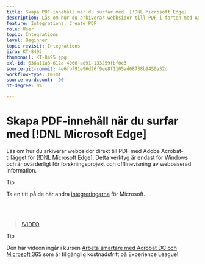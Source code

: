 ```yaml
---
title: Skapa PDF-innehåll när du surfar med  [!DNL Microsoft Edge]
description: Läs om hur du arkiverar webbsidor till PDF i farten med Adobe Acrobat-tillägget för  [!DNL Microsoft Edge]
feature: Integrations, Create PDF
role: User
topic: Integrations
level: Beginner
topic-revisit: Integrations
jira: KT-8495
thumbnail: KT-8495.jpg
exl-id: 636a11a3-612a-4066-ad91-133259fbf0c3
source-git-commit: 4e6fbf91e96d26f9ee8f1105ad68738b9450a32d
workflow-type: tm+mt
source-wordcount: '90'
ht-degree: 0%

---
```


# Skapa PDF-innehåll när du surfar med [!DNL Microsoft Edge]

Läs om hur du arkiverar webbsidor direkt till PDF med Adobe Acrobat-tillägget för [!DNL Microsoft Edge]. Detta verktyg är endast för Windows och är ovärderligt för forskningsprojekt och offlinevisning av webbaserad information.

>[!TIP]
>
>Ta en titt på de här andra [integreringarna](../integrate/integrate-overview.md#microsoft) för Microsoft.

<br> 

>[!VIDEO](https://video.tv.adobe.com/v/337248?quality=12&learn=on&hidetitle=true)

>[!TIP]
>
>Den här videon ingår i kursen [Arbeta smartare med Acrobat DC och Microsoft 365](https://experienceleague.adobe.com/?recommended=Acrobat-U-1-2021.microsoft365) som är tillgänglig kostnadsfritt på Experience League!
